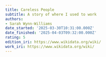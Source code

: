 ```yaml
---
title: Careless People
subtitle: A story of where I used to work
authors:
- Sarah Wynn-Williams
date_started: '2025-03-30T10:31:00.000Z'
date_finished: '2025-04-03T09:32:00.000Z'
rating: 5
edition_iri: https://www.wikidata.org/wiki/
work_iri: https://www.wikidata.org/wiki/
---
```


